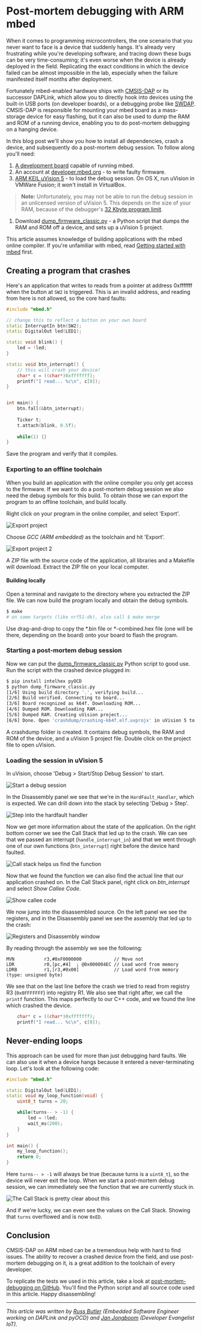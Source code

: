# Post-mortem debugging with ARM mbed

When it comes to programming microcontrollers, the one scenario that you never want to face is a device that suddenly hangs. It's already very frustrating while you're developing software, and tracing down these bugs can be very time-consuming; it's even worse when the device is already deployed in the field. Replicating the exact conditions in which the device failed can be almost impossible in the lab, especially when the failure manifested itself months after deployment.

Fortunately mbed-enabled hardware ships with [CMSIS-DAP](https://developer.mbed.org/handbook/CMSIS-DAP) or its successor DAPLink, which allow you to directly hook into devices using the built-in USB ports (on developer boards), or a debugging probe like [SWDAP](https://developer.mbed.org/teams/mbed/wiki/SWDAP). CMSIS-DAP is responsible for mounting your mbed board as a mass-storage device for easy flashing, but it can also be used to dump the RAM and ROM of a running device, enabling you to do post-mortem debugging on a hanging device.

<!--more-->

In this blog post we'll show you how to install all dependencies, crash a device, and subsequently do a post-mortem debug session. To follow along you'll need:

1. [A development board](https://developer.mbed.org/platforms/) capable of running mbed.
1. An account at [developer.mbed.org](http://developer.mbed.org/) - to write faulty firmware.
1. [ARM KEIL uVision 5](http://www2.keil.com/mdk5/install/) - to load the debug session. On OS X, run uVision in VMWare Fusion; it won't install in VirtualBox.
> **Note:** Unfortunately, you may not be able to run the debug session in an unlicensed version of uVision 5. This depends on the size of your RAM, because of the debugger's [32 Kbyte program limit](http://www.keil.com/demo/limits.asp).
1. Download [dump_firmware_classic.py](https://github.com/ARMmbed/post-mortem-debugging/blob/master/dump_firmware_classic.py) - a Python script that dumps the RAM and ROM off a device, and sets up a uVision 5 project.


This article assumes knowledge of building applications with the mbed online compiler. If you're unfamiliar with mbed, read [Getting started with mbed](https://developer.mbed.org/getting-started/) first.

## Creating a program that crashes

Here's an application that writes to reads from a pointer at address 0xfffffff when the button at `SW2` is triggered. This is an invalid address, and reading from here is not allowed, so the core hard faults:

```cpp
#include "mbed.h"

// change this to reflect a button on your own board
static InterruptIn btn(SW2);
static DigitalOut led(LED1);

static void blink() {
    led = !led;
}

static void btn_interrupt() {
    // this will crash your device!
    char* c = ((char*)0xfffffff);
    printf("I read... %c\n", c[0]);
}


int main() {
    btn.fall(&btn_interrupt);
    
    Ticker t;
    t.attach(blink, 0.5f);
    
    while(1) {}
}
```

Save the program and verify that it compiles.

### Exporting to an offline toolchain

When you build an application with the online compiler you only get access to the firmware. If we want to do a post-mortem debug session we also need the debug symbols for this build. To obtain those we can export the program to an offline toolchain, and build locally.

Right click on your program in the online compiler, and select 'Export'.

![Export project](assets/postmortem1.png)

Choose *GCC (ARM embedded)* as the toolchain and hit 'Export'.

![Export project 2](assets/postmortem2.png)

A ZIP file with the source code of the application, all libraries and a Makefile will download. Extract the ZIP file on your local computer.

#### Building locally

Open a terminal and navigate to the directory where you extracted the ZIP file. We can now build the program locally and obtain the debug symbols.

```bash
$ make
# on some targets (like nrf51-dk), also call $ make merge
```

Use drag-and-drop to copy the *.bin file or *-combined.hex file (one will be there, depending on the board) onto your board to flash the program.

### Starting a post-mortem debug session

Now we can put the [dump_firmware_classic.py](https://github.com/ARMmbed/post-mortem-debugging/blob/master/dump_firmware_classic.py) Python script to good use. Run the script with the crashed device plugged in:

```bash
$ pip install intelhex pyOCD
$ python dump_firmware_classic.py
[1/6] Using build directory '.', verifying build...
[2/6] Build verified. Connecting to board...
[3/6] Board recognized as k64f. Downloading ROM...
[4/6] Dumped ROM. Downloading RAM...
[5/6] Dumped RAM. Creating uVision project...
[6/6] Done. Open 'crashdump/crashing-k64f.elf.uvprojx' in uVision 5 to debug.
```

A crashdump folder is created. It contains debug symbols, the RAM and ROM of the device, and a uVision 5 project file. Double click on the project file to open uVision.

### Loading the session in uVision 5

In uVision, choose 'Debug > Start/Stop Debug Session' to start.


![Start a debug session](assets/postmortem3.png)

In the Disassembly panel we see that we're in the `HardFault_Handler`, which is expected. We can drill down into the stack by selecting 'Debug > Step'.


![Step into the hardfault handler](assets/postmortem4.png)

Now we get more information about the state of the application. On the right bottom corner we see the Call Stack that led up to the crash. We can see that we passed an interrupt (`handle_interrupt_in`) and that we went through one of our own functions (`btn_interrupt`) right before the device hard faulted.

![Call stack helps us find the function](assets/postmortem5.png)

Now that we found the function we can also find the actual line that our application crashed on. In the Call Stack panel, right click on *btn_interrupt* and select *Show Callee Code*.

![Show callee code](assets/postmortem6.png)

We now jump into the disassembled source. On the left panel we see the registers, and in the Disassembly panel we see the assembly that led up to the crash:

![Registers and Disassembly window](assets/postmortem7.png)

By reading through the assembly we see the following:

```
MVN           r3,#0xF0000000            // Move not
LDR           r0,[pc,#4]  ; @0x000004EC // Load word from memory
LDRB          r1,[r3,#0x00]             // Load word from memory (type: unsigned byte)
```

We see that on the last line before the crash we tried to read from registry R3 (`0x0FFFFFFF`) into registry R1. We also see that right after, we call the `printf` function. This maps perfectly to our C++ code, and we found the line which crashed the device.

```cpp
    char* c = ((char*)0xfffffff);
    printf("I read... %c\n", c[0]);
```

## Never-ending loops

This approach can be used for more than just debugging hard faults. We can also use it when a device hangs because it entered a never-terminating loop. Let's look at the following code:

```cpp
#include "mbed.h"

static DigitalOut led(LED1);
static void my_loop_function(void) {
    uint8_t turns = 20;

    while(turns-- > -1) {
        led = !led;
        wait_ms(200);
    }
}

int main() {
    my_loop_function();
    return 0;
}
```

Here `turns-- > -1` will always be true (because turns is a `uint8_t`), so the device will never exit the loop. When we start a post-mortem debug session, we can immediately see the function that we are currently stuck in.


![The Call Stack is pretty clear about this](assets/postmortem8.png)

And if we're lucky, we can even see the values on the Call Stack. Showing that `turns` overflowed and is now `0xED`.

## Conclusion

CMSIS-DAP on ARM mbed can be a tremendous help with hard to find issues. The ability to recover a crashed device from the field, and use post-mortem debugging on it, is a great addition to the toolchain of every developer.

To replicate the tests we used in this article, take a look at [post-mortem-debugging on GitHub](https://github.com/ARMmbed/post-mortem-debugging). You'll find the Python script and all source code used in this article. Happy disassembling!

---

*This article was written by [Russ Butler](https://github.com/c1728p9) (Embedded Software Engineer working on DAPLink and pyOCD) and [Jan Jongboom](https://twitter.com/janjongboom) (Developer Evangelist IoT).*
